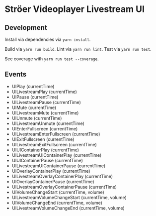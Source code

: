 Ströer Videoplayer Livestream UI
================================

## Development

Install via dependencies via `yarn install`.

Build via `yarn run build`. Lint via `yarn run lint`. Test via `yarn run test`.

See coverage with `yarn run test --coverage`.

## Events

 - UIPlay (currentTime)
 - UILivestreamPlay (currentTime)
 - UIPause (currentTime)
 - UILivestreamPause (currentTime)
 - UIMute (currentTime)
 - UILivestreamMute (currentTime)
 - UIUnmute (currentTime)
 - UILivestreamUnmute (currentTime)
 - UIEnterFullscreen (currentTime)
 - UILivestreamEnterFullscreen (currentTime)
 - UIExitFullscreen (currentTime)
 - UILivestreamExitFullscreen (currentTime)
 - UIUIContainerPlay (currentTime)
 - UILivestreamUIContainerPlay (currentTime)
 - UIUIContainerPause (currentTime)
 - UILivestreamUIContainerPause (currentTime)
 - UIOverlayContainerPlay (currentTime)
 - UILivestreamOverlayContainerPlay (currentTime)
 - UIOverlayContainerPause (currentTime)
 - UILivestreamOverlayContainerPause (currentTime)
 - UIVolumeChangeStart (currentTime, volume)
 - UILivestreamVolumeChangeStart (currentTime, volume)
 - UIVolumeChangeEnd (currentTime, volume)
 - UILivestreamVolumeChangeEnd (currentTime, volume)
